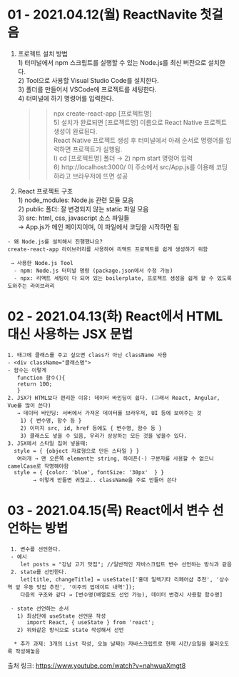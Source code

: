 # 01 - 2021.04.12(월) ReactNavite 첫걸음  
   1. 프로젝트 설치 방법  
    1) 터미널에서 npm 스크립트를 실행할 수 있는 Node.js를 최신 버전으로 설치한다.  
    2) Tool으로 사용할 Visual Studio Code를 설치한다.  
    3) 폴더를 만들어서 VSCode에 프로젝트를 세팅한다.  
    4) 터미널에 하기 명령어를 입력한다.   
       >> npx create-react-app [프로젝트명]  
    5) 설치가 완료되면 [프로젝트명] 이름으로 React Native 프로젝트 생성이 완료된다.  
       React Native 프로젝트 생성 후 터미널에서 아래 순서로 명령어를 입력하면 프로젝트가 실행됨.  
       I) cd [프로젝트명] 폴더 → 2) npm start 명령어 입력  
    6) http://localhost:3000/ 이 주소에서 src/App.js를 이용해 코딩하라고 브라우저에 뜨면 성공  



  2. React 프로젝트 구조  
    1) node_modules: Node.js 관련 모듈 모음  
    2) public 폴더: 잘 변경되지 않는 static 파일 모음  
    3) src: html, css, javascript 소스 파일들  
      → App.js가 메인 페이지이며, 이 파일에서 코딩을 시작하면 됨  

    - 왜 Node.js를 설치해서 진행했나요?  
    create-react-app 라이브러리를 사용하여 리액트 프로젝트를 쉽게 생성하기 위함

     → 사용한 Node.js Tool  
      - npm: Node.js 터미널 명령 (package.json에서 수정 가능)  
      - npx: 리액트 세팅이 다 되어 있는 boilerplate, 프로젝트 생성을 쉽게 할 수 있도록 도와주는 라이브러리  

# 02 - 2021.04.13(화) React에서 HTML 대신 사용하는 JSX 문법  
    1. 태그에 클래스를 주고 싶으면 class가 아닌 className 사용
    - <div className="클래스명">
    - 함수는 이렇게
       function 함수(){
       return 100;
       }
    2. JSX가 HTML보다 편리한 이유: 데이터 바인딩이 쉽다. (그래서 React, Angular, Vue를 많이 쓴다)
       → 데이터 바인딩: 서버에서 가져온 데이터를 브라우저, UI 등에 보여주는 것
        1) { 변수명, 함수 등 }
        2) 이미지 src, id, href 등에도 { 변수명, 함수 등 }
        3) 클래스도 넣을 수 있음, 우리가 상상하는 모든 것을 넣을수 있다.
    3. JSX에서 스타일 집어 넣을때: 
      style = { {object 자료형으로 만든 스타일 } }
       여러개 → 맨 오른쪽 element는 string, 하이픈(-) 구분자를 사용할 수 없으니 camelCase로 작명해야함
      style = { {color: 'blue', fontSize: '30px'  } }
            → 이렇게 만들면 귀찮고.. className을 주로 만들어 쓴다  
# 03 - 2021.04.15(목) React에서 변수 선언하는 방법
     1. 변수를 선언한다.
     - 예시  
        let posts = "강남 고기 맛집"; //일반적인 자바스크립트 변수 선언하는 방식과 같음
     2. state를 선언한다.
        let[title, changeTitle] = useState(['홍대 일렉기타 리페어샵 추천', '상수역 앞 우동 맛집 추천', '이주의 업데이트 내역']);
        다음의 구조와 같다 → [변수명(배열로도 선언 가능), 데이터 변경시 사용할 함수명]
        
     - state 선언하는 순서
       1) 최상단에 useState 선언문 작성
          import React, { useState } from 'react';
       2) 위와같은 방식으로 state 작성해서 선언

      * 추가 과제: 3개의 List 작성, 오늘 날짜는 자바스크립트로 현재 시간/요일을 불러오도록 작성해놓음
       
출처 링크: https://www.youtube.com/watch?v=nahwuaXmgt8
